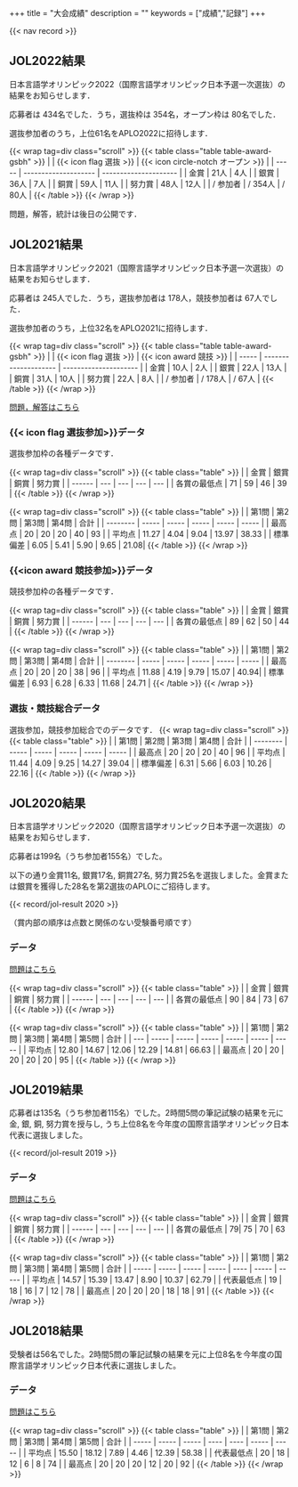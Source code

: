 +++
title = "大会成績"
description = ""
keywords = ["成績","記録"]
+++

{{< nav record >}}

## JOL2022結果

日本言語学オリンピック2022（国際言語学オリンピック日本予選一次選抜）の結果をお知らせします．

応募者は 434名でした．うち，選抜枠は 354名，オープン枠は 80名でした．

選抜参加者のうち，上位61名をAPLO2022に招待します．

{{< wrap tag=div class="scroll" >}}
{{< table class="table table-award-gsbh" >}}
|       | {{< icon flag 選抜 >}} | {{< icon circle-notch オープン >}} |
| ----- | -------------------- | --------------------- |
| 金賞    | 21人                  | 4人                    |
| 銀賞    | 36人                  | 7人                    |
| 銅賞    | 59人                  | 11人                   |
| 努力賞   | 48人                  | 12人                   |
| / 参加者 | / 354人               | / 80人                 |
{{< /table >}}
{{< /wrap >}}

問題，解答，統計は後日の公開です．

## JOL2021結果

日本言語学オリンピック2021（国際言語学オリンピック日本予選一次選抜）の結果をお知らせします．

応募者は 245人でした．うち，選抜参加者は 178人，競技参加者は 67人でした．

選抜参加者のうち，上位32名をAPLO2021に招待します．

{{< wrap tag=div class="scroll" >}}
{{< table class="table table-award-gsbh" >}}
|       | {{< icon flag 選抜 >}} | {{< icon award 競技 >}} |
| ----- | -------------------- | --------------------- |
| 金賞    | 10人                  | 2人                    |
| 銀賞    | 22人                  | 13人                    |
| 銅賞    | 31人                  | 10人                   |
| 努力賞   | 22人                  | 8人                   |
| / 参加者 | / 178人               | / 67人                 |
{{< /table >}}
{{< /wrap >}}

[問題，解答はこちら](/preparation/)

### {{< icon flag 選抜参加>}}データ

選抜参加枠の各種データです．

{{< wrap tag=div class="scroll" >}}
{{< table class="table" >}}
|        | 金賞  | 銀賞  | 銅賞  | 努力賞 |
| ------ | --- | --- | --- | --- |
| 各賞の最低点 | 71  | 59  | 46  | 39  |
{{< /table >}}
{{< /wrap >}}

{{< wrap tag=div class="scroll" >}}
{{< table class="table" >}}
|          | 第1問 | 第2問 | 第3問 | 第4問 | 合計  |
| -------- | ----- | ----- | ----- | ----- | ----- |
| 最高点   | 20    | 20    | 20    | 40    | 93    |
| 平均点   | 11.27 | 4.04  | 9.04  | 13.97 | 38.33 |
| 標準偏差 | 6.05  | 5.41  | 5.90  | 9.65 | 21.08|
{{< /table >}}
{{< /wrap >}}

### {{<icon award 競技参加>}}データ

競技参加枠の各種データです．

{{< wrap tag=div class="scroll" >}}
{{< table class="table" >}}
|        | 金賞  | 銀賞  | 銅賞  | 努力賞 |
| ------ | --- | --- | --- | --- |
| 各賞の最低点 | 89  | 62  | 50  | 44  |
{{< /table >}}
{{< /wrap >}}

{{< wrap tag=div class="scroll" >}}
{{< table class="table" >}}
|          | 第1問 | 第2問 | 第3問 | 第4問 | 合計  |
| -------- | ----- | ----- | ----- | ----- | ----- |
| 最高点   | 20    | 20    | 20    | 38    | 96    |
| 平均点   | 11.88 | 4.19  | 9.79  | 15.07 | 40.94|
| 標準偏差 | 6.93  | 6.28  | 6.33  | 11.68 | 24.71 |
{{< /table >}}
{{< /wrap >}}

### 選抜・競技総合データ

選抜参加，競技参加総合でのデータです．
{{< wrap tag=div class="scroll" >}}
{{< table class="table" >}}
|          | 第1問 | 第2問 | 第3問 | 第4問 | 合計  |
| -------- | ----- | ----- | ----- | ----- | ----- |
| 最高点   | 20    | 20    | 20    | 40    | 96    |
| 平均点   | 11.44 | 4.09  | 9.25  | 14.27 | 39.04 |
| 標準偏差 | 6.31  | 5.66  | 6.03  | 10.26  | 22.16 |
{{< /table >}}
{{< /wrap >}}

## JOL2020結果

日本言語学オリンピック2020（国際言語学オリンピック日本予選一次選抜）の結果をお知らせします．

応募者は199名（うち参加者155名）でした。

以下の通り金賞11名, 銀賞17名, 銅賞27名, 努力賞25名を選抜しました。金賞または銀賞を獲得した28名を第2選抜のAPLOにご招待します。

{{< record/jol-result 2020 >}}

（賞内部の順序は点数と関係のない受験番号順です）

### データ

[問題はこちら](/preparation/)  

{{< wrap tag=div class="scroll" >}}
{{< table class="table" >}}
|        | 金賞  | 銀賞  | 銅賞  | 努力賞 |
| ------ | --- | --- | --- | --- |
| 各賞の最低点 | 90  | 84  | 73  | 67  |
{{< /table >}}
{{< /wrap >}}

{{< wrap tag=div class="scroll" >}}
{{< table class="table" >}}
|     | 第1問   | 第2問   | 第3問   | 第4問   | 第5問   | 合計    |
| --- | ----- | ----- | ----- | ----- | ----- | ----- |
| 平均点 | 12.80 | 14.67 | 12.06 | 12.29 | 14.81 | 66.63 |
| 最高点 | 20    | 20    | 20    | 20    | 20      | 95    |
{{< /table >}}
{{< /wrap >}}

## JOL2019結果

応募者は135名（うち参加者115名）でした。2時間5問の筆記試験の結果を元に金, 銀, 銅, 努力賞を授与し, うち上位8名を今年度の国際言語学オリンピック日本代表に選抜しました。

{{< record/jol-result 2019 >}}

### データ

[問題はこちら](/preparation/)

{{< wrap tag=div class="scroll" >}}
{{< table class="table" >}}
|        | 金賞  | 銀賞  | 銅賞  | 努力賞 |
| ------ | --- | --- | --- | --- |
| 各賞の最低点 |     79|  75   |  70   |   63  |
{{< /table >}}
{{< /wrap >}}

{{< wrap tag=div class="scroll" >}}
{{< table class="table" >}}
|       | 第1問   | 第2問   | 第3問   | 第4問  | 第5問   | 合計    |
| ----- | ----- | ----- | ----- | ---- | ----- | ----- |
| 平均点   | 14.57 | 15.39 | 13.47 | 8.90 | 10.37 | 62.79 |
| 代表最低点 | 19    | 18    | 16    | 7    | 12    | 78    |
| 最高点   | 20    | 20    | 20    | 18   | 18    | 91    |
{{< /table >}}
{{< /wrap >}}

## JOL2018結果

受験者は56名でした。2時間5問の筆記試験の結果を元に上位8名を今年度の国際言語学オリンピック日本代表に選抜しました。

### データ

[問題はこちら](/preparation/)

{{< wrap tag=div class="scroll" >}}
{{< table class="table" >}}
|       | 第1問   | 第2問   | 第3問  | 第4問  | 第5問   | 合計    |
| ----- | ----- | ----- | ---- | ---- | ----- | ----- |
| 平均点   | 15.50 | 18.12 | 7.89 | 4.46 | 12.39 | 58.38 |
| 代表最低点 | 20    | 18    | 12   | 6    | 8     | 74    |
| 最高点   | 20    | 20    | 20   | 12   | 20    | 92    |
{{< /table >}}
{{< /wrap >}}

